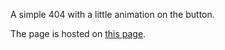 A simple 404 with a little animation on the button.

The page is hosted on [this page](!https://marijnst.github.io/404-page).
